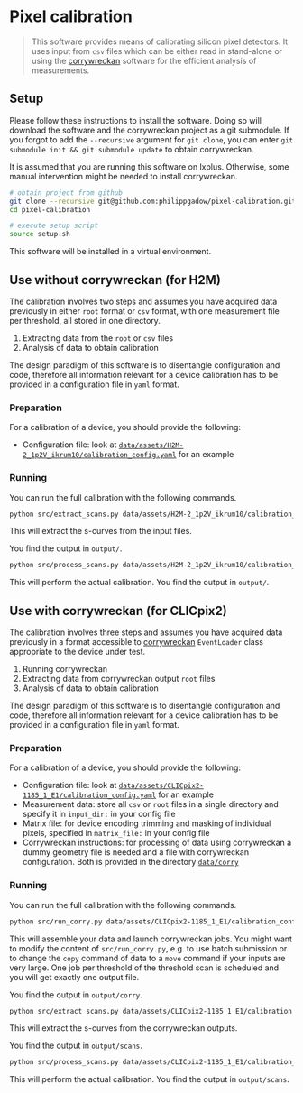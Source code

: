 # Pixel calibration

> This software provides means of calibrating silicon pixel detectors. 
> It uses input from `csv` files which can be either read in stand-alone or using the [corrywreckan](https://gitlab.cern.ch/corryvreckan/corryvreckan) software for the efficient analysis of measurements.

## Setup

Please follow these instructions to install the software. Doing so will download the software and the corrywreckan project as a git submodule. If you forgot to add the `--recursive` argument for `git clone`, you can enter `git submodule init && git submodule update` to obtain corrywreckan.

It is assumed that you are running this software on lxplus. Otherwise, some manual intervention might be needed to install corrywreckan.


```bash
# obtain project from github
git clone --recursive git@github.com:philippgadow/pixel-calibration.git 
cd pixel-calibration

# execute setup script
source setup.sh
```

This software will be installed in a virtual environment.


## Use without corrywreckan (for H2M)

The calibration involves two steps and assumes you have acquired data previously in either `root` format or `csv` format, with one measurement file per threshold, all stored in one directory.

1. Extracting data from the `root` or `csv` files
2. Analysis of data to obtain calibration

The design paradigm of this software is to disentangle configuration and code, therefore all information relevant for a device calibration has to be provided in a configuration file in `yaml` format.

### Preparation 

For a calibration of a device, you should provide the following:

- Configuration file: look at [`data/assets/H2M-2_1p2V_ikrum10/calibration_config.yaml`](https://github.com/philippgadow/pixel-calibration/blob/main/data/assets/H2M-2_1p2V_ikrum10/calibration_config.yaml) for an example

### Running

You can run the full calibration with the following commands.

```bash
python src/extract_scans.py data/assets/H2M-2_1p2V_ikrum10/calibration_config.yaml
```

This will extract the s-curves from the input files.

You find the output in `output/`.


```bash
python src/process_scans.py data/assets/H2M-2_1p2V_ikrum10/calibration_config.yaml
```

This will perform the actual calibration. You find the output in `output/`.


## Use with corrywreckan (for CLICpix2)

The calibration involves three steps and assumes you have acquired data previously in a format accessible to [corrywreckan](https://gitlab.cern.ch/corryvreckan/corryvreckan) `EventLoader` class appropriate to the device under test. 

1. Running corrywreckan
2. Extracting data from corrywreckan output `root` files
3. Analysis of data to obtain calibration

The design paradigm of this software is to disentangle configuration and code, therefore all information relevant for a device calibration has to be provided in a configuration file in `yaml` format.

### Preparation 

For a calibration of a device, you should provide the following:

- Configuration file: look at [`data/assets/CLICpix2-1185_1_E1/calibration_config.yaml`](https://github.com/philippgadow/pixel-calibration/blob/main/data/assets/CLICpix2-1185_1_E1/calibration_config.yaml) for an example
- Measurement data: store all `csv` or `root` files in a single directory and specify it in `input_dir:` in your config file
- Matrix file: for device encoding trimming and masking of individual pixels, specified in `matrix_file:` in your config file
- Corrywreckan instructions: for processing of data using corrywreckan a dummy geometry file is needed and a file with corrywreckan configuration. Both is provided in the directory [`data/corry`](https://github.com/philippgadow/pixel-calibration/tree/main/data/corry)

### Running

You can run the full calibration with the following commands.

```bash
python src/run_corry.py data/assets/CLICpix2-1185_1_E1/calibration_config.yaml
```

This will assemble your data and launch corrywreckan jobs. You might want to modify the content of `src/run_corry.py`, e.g. to use batch submission or to change the `copy` command of data to a `move` command if your inputs are very large. One job per threshold of the threshold scan is scheduled and you will get exactly one output file.

You find the output in `output/corry`.

```bash
python src/extract_scans.py data/assets/CLICpix2-1185_1_E1/calibration_config.yaml
```

This will extract the s-curves from the corrywreckan outputs.

You find the output in `output/scans`.


```bash
python src/process_scans.py data/assets/CLICpix2-1185_1_E1/calibration_config.yaml
```

This will perform the actual calibration. You find the output in `output/scans`.

